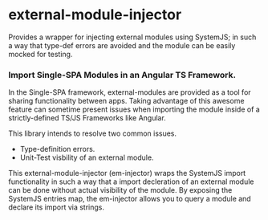 # external-module-injector
Provides a wrapper for injecting external modules using SystemJS; in such a way that type-def errors are avoided and the module can be easily mocked for testing. 

### Import Single-SPA Modules in an Angular TS Framework.  

In the Single-SPA framework, external-modules are provided as a tool for sharing functionality between apps. Taking advantage of this awesome feature can sometime present issues when importing the module inside of a strictly-defined TS/JS Frameworks like Angular. 

This library intends to resolve two common issues.
  - Type-definition errors.
  - Unit-Test visbility of an external module. 

This external-module-injector (em-injector) wraps the SystemJS import functionality in such a way that a import decleration of an external module can be done without actual visibility of the module. By exposing the SystemJS entries map, the em-injector allows you to query a module and declare its import via strings.   
